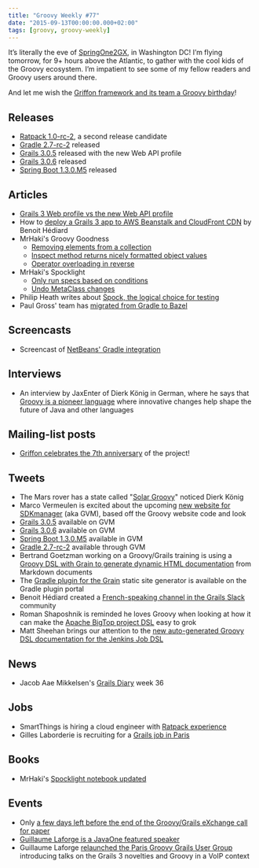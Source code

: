 ```yaml
---
title: "Groovy Weekly #77"
date: "2015-09-13T00:00:00.000+02:00"
tags: [groovy, groovy-weekly]
---
```


It’s literally the eve of [SpringOne2GX](http://springone2gx.com/), in Washington DC! I’m flying tomorrow, for 9+ hours above the Atlantic, to gather with the cool kids of the Groovy ecosystem. I’m impatient to see some of my fellow readers and Groovy users around there.

And let me wish the [Griffon framework and its team a Groovy birthday](http://griffon-user.74797.x6.nabble.com/Happy-Birthday-Griffon-td48.html)!

## Releases

*   [Ratpack 1.0-rc-2](http://ratpack.io/versions/1.0.0-rc-2), a second release candidate
*   [Gradle 2.7-rc-2](https://twitter.com/gradle/status/640174805958856705) released
*   [Grails 3.0.5](https://twitter.com/grailsframework/status/639813351988662272) released with the new Web API profile
*   [Grails 3.0.6](https://twitter.com/grailsframework/status/641593634530443264) released
*   [Spring Boot 1.3.0.M5](http://spring.io/blog/2015/09/04/spring-boot-1-3-0-m5-available-now) released
    
## Articles

*   [Grails 3 Web profile vs the new Web API profile](http://sergiodelamo.es/grails-3-webapi-vs-web-profiles/)
*   How to [deploy a Grails 3 app to AWS Beanstalk and CloudFront CDN](https://medium.com/@benorama/how-to-deploy-grails-3-app-to-aws-elastic-beanstalk-with-gradle-and-travis-318d084c0f7d) by Benoit Hédiard
*   MrHaki's Groovy Goodness
    *   [Removing elements from a collection](http://mrhaki.blogspot.fr/2015/09/groovy-goodness-removing-elements-from.html)
    *   [Inspect method returns nicely formatted object values](http://mrhaki.blogspot.fr/2015/09/groovy-goodness-inspect-method-returns.html)
    *   [Operator overloading in reverse](http://mrhaki.blogspot.fr/2015/09/groovy-goodness-operator-overloading-in.html)
*   MrHaki's Spocklight
    *   [Only run specs based on conditions](http://mrhaki.blogspot.fr/2015/09/spocklight-only-run-specs-based-on.html)
    *   [Undo MetaClass changes](http://mrhaki.blogspot.fr/2015/09/spocklight-undo-metaclass-changes.html)
*   Philip Heath writes about [Spock, the logical choice for testing](http://www.thattestingguy.com/spock-the-logical-choice-for-testing-java/)
*   Paul Gross' team has [migrated from Gradle to Bazel](https://www.pgrs.net/2015/09/01/migrating-from-gradle-to-bazel/)

## Screencasts

*   Screencast of [NetBeans' Gradle integration](https://twitter.com/netbeans/status/640283206789562368)

## Interviews

*   An interview by JaxEnter of Dierk König in German, where he says that [Groovy is a pioneer language](https://jaxenter.de/groovy-ist-ein-pionier-fuer-neue-ideen-26638) where innovative changes help shape the future of Java and other languages

## Mailing-list posts

*   [Griffon celebrates the 7th anniversary](http://griffon-user.74797.x6.nabble.com/Happy-Birthday-Griffon-td48.html) of the project!

## Tweets

*   The Mars rover has a state called "[Solar Groovy](https://twitter.com/mittie/status/641371571915988992)" noticed Dierk König
*   Marco Vermeulen is excited about the upcoming [new website for SDKmanager](https://twitter.com/marc0der/status/640609521531011073) (aka GVM), based off the Groovy website code and look
*   [Grails 3.0.5](https://twitter.com/sdkmanager/status/639812197833703424) available on GVM
*   [Grails 3.0.6](https://twitter.com/sdkmanager/status/641589310110740480) available on GVM
*   [Spring Boot 1.3.0.M5](https://twitter.com/sdkmanager/status/639620148576559104) available in GVM
*   [Gradle 2.7-rc-2](https://twitter.com/sdkmanager/status/640167344459939841) available through GVM
*   Bertrand Goetzman working on a Groovy/Grails training is using a [Groovy DSL with Grain to generate dynamic HTML documentation](https://twitter.com/bgoetzmann/status/639558195476869120) from Markdown documents
*   The [Gradle plugin for the Grain](https://twitter.com/grainframework/status/641197859644305408) static site generator is available on the Gradle plugin portal
*   Benoit Hédiard created a [French-speaking channel in the Grails Slack](https://twitter.com/benorama/status/641512438416953344) community
*   Roman Shaposhnik is reminded he loves Groovy when looking at how it can make the [Apache BigTop project DSL](https://twitter.com/rhatr/status/641762008786825217) easy to grok
*   Matt Sheehan brings our attention to the [new auto-generated Groovy DSL documentation for the Jenkins Job DSL](https://twitter.com/sheehan00/status/641622945043980288)

## News

*   Jacob Aae Mikkelsen's [Grails Diary](http://grydeske.net/news/show/108) week 36

## Jobs

*   SmartThings is hiring a cloud engineer with [Ratpack experience](https://twitter.com/danveloper/status/639622402205425665)
*   Gilles Laborderie is recruiting for a [Grails job in Paris](https://twitter.com/g_laborderie/status/639465486116331520)

## Books

*   MrHaki's [Spocklight notebook updated](http://mrhaki.blogspot.fr/2015/09/spocklight-notebook-is-updated.html)

## Events

*   Only [a few days left before the end of the Groovy/Grails eXchange call for paper](https://twitter.com/pledbrook/status/639811956765913090)
*   [Guillaume Laforge is a JavaOne featured speaker](https://twitter.com/JavaOneConf/status/641000355740942336)
*   Guillaume Laforge [relaunched the Paris Groovy Grails User Group](https://twitter.com/MrsCaroline_C/status/641332943802269696) introducing talks on the Grails 3 novelties and Groovy in a VoIP context